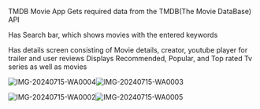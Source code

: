 TMDB Movie App
 Gets required data from the TMDB(The Movie DataBase) API

Has Search bar, which shows movies with the entered keywords

Has details screen consisting of Movie details, creator, youtube player for trailer and user reviews
Displays Recommended, Popular, and Top rated Tv series as well as movies

![IMG-20240715-WA0004](https://github.com/user-attachments/assets/88a5e1bb-8ad8-4170-b665-9321a9cb771d)![IMG-20240715-WA0003](https://github.com/user-attachments/assets/bb22a990-a031-470b-8678-d43dc0a3a0b0)


![IMG-20240715-WA0002](https://github.com/user-attachments/assets/650b6651-5c73-4f69-943c-daac908c5333)![IMG-20240715-WA0005](https://github.com/user-attachments/assets/0676eefe-fded-4a5a-a333-a03e79144c8f)
